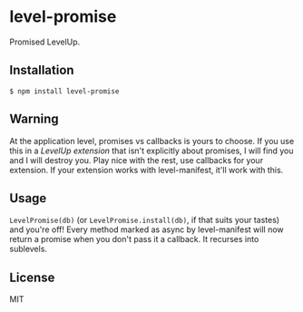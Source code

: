 
# level-promise

  Promised LevelUp.

## Installation

    $ npm install level-promise

## Warning

  At the application level, promises vs callbacks is yours to choose.
  If you use this in a *LevelUp extension* that isn't explicitly about promises, I will find you and I will destroy you.
  Play nice with the rest, use callbacks for your extension.
  If your extension works with level-manifest, it'll work with this.

## Usage

  `LevelPromise(db)` (or `LevelPromise.install(db)`, if that suits your tastes) and you're off!
  Every method marked as async by level-manifest will now return a promise when you don't pass it a callback.
  It recurses into sublevels.

## License

  MIT

